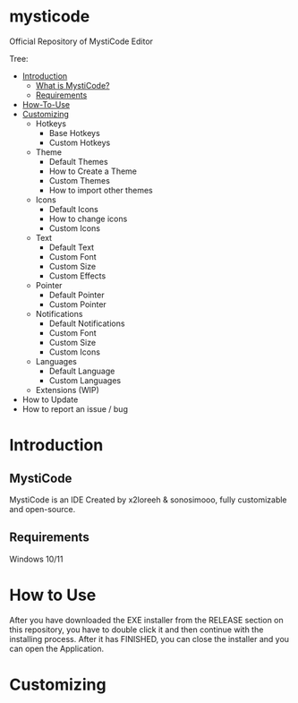 # mysticode
Official Repository of MystiCode Editor


Tree:
- [Introduction](#introduction) 
   - [What is MystiCode?](#mysticode) 
   - [Requirements](#requirements)
- [How-To-Use](#how-to-use) 
- [Customizing](#customizing) 
   - Hotkeys
       - Base Hotkeys
       - Custom Hotkeys
   - Theme
       - Default Themes
       - How to Create a Theme
       - Custom Themes
       - How to import other themes
   - Icons
       - Default Icons
       - How to change icons
       - Custom Icons
   - Text
       - Default Text
       - Custom Font
       - Custom Size
       - Custom Effects
   - Pointer
       - Default Pointer
       - Custom Pointer
   - Notifications
       - Default Notifications
       - Custom Font
       - Custom Size
       - Custom Icons
   - Languages
       - Default Language
       - Custom Languages
   - Extensions (WIP)
- How to Update
- How to report an issue / bug


# Introduction 

## MystiCode
MystiCode is an IDE Created by x2loreeh & sonosimooo, fully customizable and open-source.

## Requirements
Windows 10/11

# How to Use
After you have downloaded the EXE installer from the RELEASE section on this repository, you have to double click it and then continue with the installing process. After it has FINISHED, you can close the installer and you can open the Application. 

# Customizing